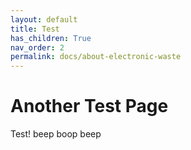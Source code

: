 ```yaml
---
layout: default
title: Test
has_children: True
nav_order: 2
permalink: docs/about-electronic-waste
---
```

# Another Test Page
Test!
beep boop beep
